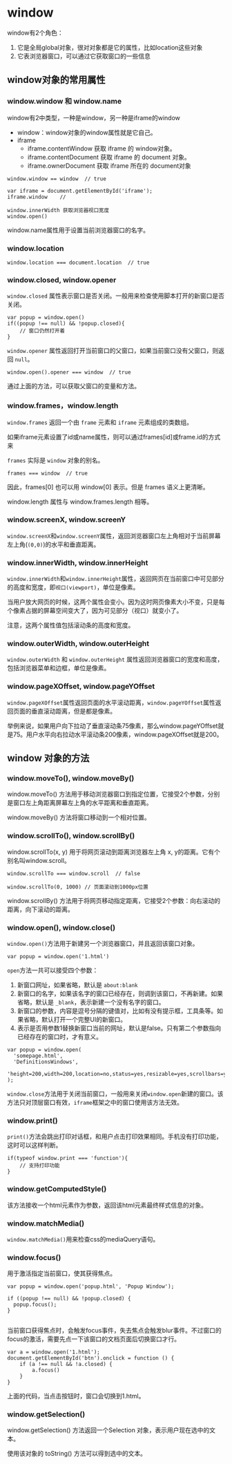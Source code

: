 # window

window有2个角色：

1. 它是全局global对象，很对对象都是它的属性，比如location这些对象
2. 它表浏览器窗口，可以通过它获取窗口的一些信息

## window对象的常用属性

### window.window 和 window.name

window有2中类型，一种是window，另一种是iframe的window

- window：window对象的window属性就是它自己。
- iframe
    - iframe.contentWindow 获取 iframe 的 window对象。
    - iframe.contentDocument 获取 iframe 的 document 对象。
    - iframe.ownerDocument 获取 iframe 所在的 document对象

```
window.window == window  // true

var iframe = document.getElementById('iframe');
iframe.window    // 

window.innerWidth 获取浏览器视口宽度
window.open()
```

window.name属性用于设置当前浏览器窗口的名字。

### window.location

```
window.location === document.location  // true
```

### window.closed, window.opener

`window.closed` 属性表示窗口是否关闭。一般用来检查使用脚本打开的新窗口是否关闭。

```
var popup = window.open() 
if((popup !== null) && !popup.closed){
    // 窗口仍然打开着
}
```

`window.opener` 属性返回打开当前窗口的父窗口，如果当前窗口没有父窗口，则返回 `null`。

```
window.open().opener === window  // true
```

通过上面的方法，可以获取父窗口的变量和方法。

### window.frames，window.length

`window.frames` 返回一个由 `frame` 元素和 `iframe` 元素组成的类数组。

如果iframe元素设置了id或name属性，则可以通过frames[id]或frame.id的方式来

`frames` 实际是 `window` 对象的别名。

```
frames === window  // true
```

因此，frames[0] 也可以用 window[0] 表示。但是 frames 语义上更清晰。

window.length 属性与 window.frames.length 相等。

### window.screenX, window.screenY

`window.screenX`和`window.screenY`属性，返回浏览器窗口左上角相对于当前屏幕左上角(`(0,0)`)的水平和垂直距离。

### window.innerWidth, window.innerHeight

`window.innerWidth`和`window.innerHeight`属性，返回网页在当前窗口中可见部分的高度和宽度，即`视口(viewport)`，单位是像素。

当用户放大网页的时候，这两个属性会变小。因为这时网页像素大小不变，只是每个像素占据的屏幕空间变大了，因为可见部分（视口）就变小了。

注意，这两个属性值包括滚动条的高度和宽度。

### window.outerWidth, window.outerHeight

`window.outerWidth` 和 `window.outerHeight` 属性返回浏览器窗口的宽度和高度，包括浏览器菜单和边框，单位是像素。

### window.pageXOffset, window.pageYOffset

`window.pageXOffset`属性返回页面的水平滚动距离，`window.pageYOffset`属性返回页面的垂直滚动距离，但是都是像素。

举例来说，如果用户向下拉动了垂直滚动条75像素，那么window.pageYOffset就是75。用户水平向右拉动水平滚动条200像素，window.pageXOffset就是200。

## window 对象的方法

### window.moveTo(), window.moveBy()

window.moveTo() 方法用于移动浏览器窗口到指定位置，它接受2个参数，分别是窗口左上角距离屏幕左上角的水平距离和垂直距离。

window.moveBy() 方法将窗口移动到一个相对位置。

### window.scrollTo(), window.scrollBy()

window.scrollTo(x, y) 用于将网页滚动到距离浏览器左上角 x, y的距离。它有个别名叫window.scroll。

```
window.scrollTo === window.scroll  // false

window.scrollTo(0, 1000) // 页面滚动到1000px位置
```

window.scrollBy() 方法用于将网页移动指定距离，它接受2个参数：向右滚动的距离，向下滚动的距离。

### window.open(), window.close()

`window.open()`方法用于新建另一个浏览器窗口，并且返回该窗口对象。

```
var popup = window.open('1.html')
```

`open`方法一共可以接受四个参数：

1. 新窗口网址，如果省略，默认是 `about:blank`
2. 新窗口的名字，如果该名字的窗口已经存在，则调到该窗口，不再新建。如果省略，默认是 `_blank`，表示新建一个没有名字的窗口。
3. 新窗口的参数，内容是逗号分隔的键值对，比如有没有提示框，工具条等。如果省略，默认打开一个完整UI的新窗口。
4. 表示是否用参数1替换新窗口当前的网址，默认是false。只有第二个参数指向已经存在的窗口时，才有意义。

```
var popup = window.open(
  'somepage.html',
  'DefinitionsWindows',
  'height=200,width=200,location=no,status=yes,resizable=yes,scrollbars=yes'
);
```

`window.close`方法用于关闭当前窗口，一般用来关闭`window.open`新建的窗口。该方法只对顶层窗口有效，`iframe`框架之中的窗口使用该方法无效。

### window.print()

`print()`方法会跳出打印对话框，和用户点击打印效果相同。手机没有打印功能，这时可以这样判断。

```
if(typeof window.print === 'function'){
    // 支持打印功能
}
```

### window.getComputedStyle()

该方法接收一个html元素作为参数，返回该html元素最终样式信息的对象。

### window.matchMedia()

`window.matchMedia()`用来检查css的mediaQuery语句。

### window.focus()

用于激活指定当前窗口，使其获得焦点。

```
var popup = window.open('popup.html', 'Popup Window');

if ((popup !== null) && !popup.closed) {
  popup.focus();
}


```

当前窗口获得焦点时，会触发focus事件，失去焦点会触发blur事件。不过窗口的focus的激活，需要先点一下该窗口的文档页面后切换窗口才行。

```
var a = window.open('1.html');
document.getElementById('btn').onclick = function () {
    if (a !== null && !a.closed) {
        a.focus()
    }
}
```

上面的代码，当点击按钮时，窗口会切换到1.html。

### window.getSelection()

window.getSelection() 方法返回一个Selection 对象，表示用户现在选中的文本。

使用该对象的 toString() 方法可以得到选中的文本。



























